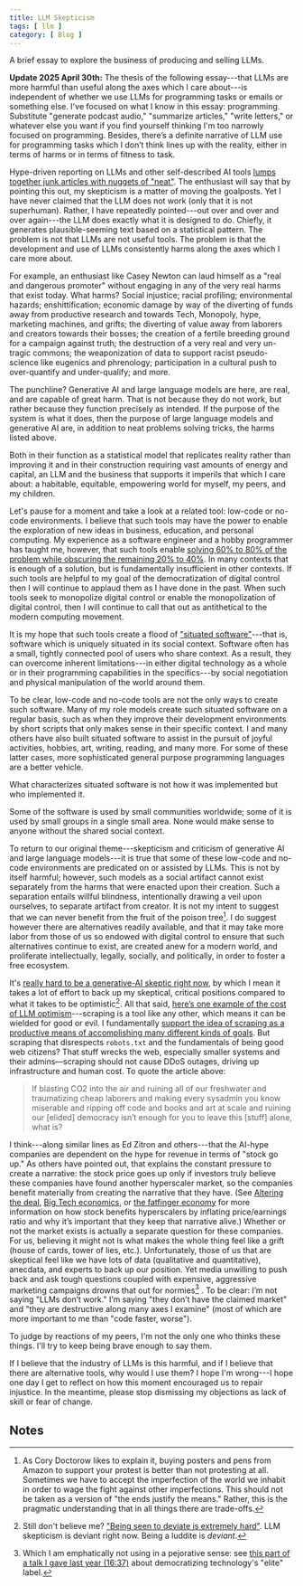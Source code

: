```yaml
---
title: LLM Skepticism
tags: [ llm ]
category: [ Blog ]
---
```


A brief essay to explore the business of producing and selling LLMs.

**Update 2025 April 30th:** The thesis of the following essay---that LLMs are
more harmful than useful along the axes which I care about---is independent of
whether we use LLMs for programming tasks or emails or something else. I've
focused on what I know in this essay: programming. Substitute "generate podcast
audio," "summarize articles," "write letters," or whatever else you want if you
find yourself thinking I'm too narrowly focused on programming. Besides, there’s
a definite narrative of LLM use for programming tasks which I don’t think lines
up with the reality, either in terms of harms or in terms of fitness to task.

Hype-driven reporting on LLMs and other self-described AI tools [lumps together
junk articles with nuggets of
"neat"](https://thetechbubble.substack.com/p/the-phony-comforts-of-useful-idiots).
The enthusiast will say that by pointing this out, my skepticism is a matter of
moving the goalposts. Yet I have never claimed that the LLM does not work (only
that it is not superhuman). Rather, I have repeatedly pointed---out over and
over and over again---the LLM does exactly what it is designed to do. Chiefly,
it generates plausible-seeming text based on a statistical pattern. The problem
is not that LLMs are not useful tools. The problem is that the development and
use of LLMs consistently harms along the axes which I care more about.

For example, an enthusiast like Casey Newton can laud himself as a "real and
dangerous promoter" without engaging in any of the very real harms that exist
today. What harms? Social injustice; racial profiling; environmental hazards;
enshittification; economic damage by way of the diverting of funds away from
productive research and towards Tech, Monopoly, hype, marketing machines, and
grifts; the diverting of value away from laborers and creators towards their
bosses; the creation of a fertile breeding ground for a campaign against truth;
the destruction of a very real and very un-tragic commons; the weaponization of
data to support racist pseudo-science like eugenics and phrenology;
participation in a cultural push to over-quantify and under-qualify; and more.

The punchline? Generative AI and large language models are here, are real, and
are capable of great harm. That is not because they do not work, but rather
because they function precisely as intended. If the purpose of the system is
what it does, then the purpose of large language models and generative AI are,
in addition to neat problems solving tricks, the harms listed above.

Both in their function as a statistical model that replicates reality rather
than improving it and in their construction requiring vast amounts of energy and
capital, an LLM and the business that supports it imperils that which I care
about: a habitable, equitable, empowering world for myself, my peers, and my
children.

Let's pause for a moment and take a look at a related tool: low-code or no-code
environments. I believe that such tools may have the power to enable the
exploration of new ideas in business, education, and personal computing. My
experience as a software engineer and a hobby programmer has taught me, however,
that such tools enable [solving 60% to 80% of the problem while obscuring the
remaining 20% to
40%](https://addyo.substack.com/p/the-70-problem-hard-truths-about). In many
contexts that is enough of a solution, but is fundamentally insufficient in
other contexts. If such tools are helpful to my goal of the democratization of
digital control then I will continue to applaud them as I have done in the past.
When such tools seek to monopolize digital control or enable the monopolization
of digital control, then I will continue to call that out as antithetical to the
modern computing movement.

It is my hope that such tools create a flood of ["situated
software"](https://gwern.net/doc/technology/2004-03-30-shirky-situatedsoftware.html)---that
is, software which is uniquely situated in its social context. Software often
has a small, tightly connected pool of users who share context. As a result,
they can overcome inherent limitations---in either digital technology as a whole
or in their programming capabilities in the specifics---by social negotiation
and physical manipulation of the world around them.

To be clear, low-code and no-code tools are not the only ways to create such
software. Many of my role models create such situated software on a regular
basis, such as when they improve their development environments by short scripts
that only makes sense in their specific context. I and many others have also
built situated software to assist in the pursuit of joyful activities, hobbies,
art, writing, reading, and many more. For some of these latter cases, more
sophisticated general purpose programming languages are a better vehicle.

What characterizes situated software is not how it was implemented but who
implemented it.

Some of the software is used by small communities worldwide; some of it is used
by small groups in a single small area. None would make sense to anyone without
the shared social context.

To return to our original theme---skepticism and criticism of generative AI and
large language models---it is true that some of these low-code and no-code
environments are predicated on or assisted by LLMs. This is not by itself
harmful; however, such models as a social artifact cannot exist separately from
the harms that were enacted upon their creation. Such a separation entails
willful blindness, intentionally drawing a veil upon ourselves, to separate
artifact from creator. It is not my intent to suggest that we can never benefit
from the fruit of the poison tree[^1]. I do suggest however there are
alternatives readily available, and that it may take more labor from those of us
so endowed with digital control to ensure that such alternatives continue to
exist, are created anew for a modern world, and proliferate intellectually,
legally, socially, and politically, in order to foster a free ecosystem.

It's [really hard to be a generative-AI skeptic right
now](https://www.wheresyoured.at/optimistic-cowardice/), by which I mean it
takes a lot of effort to back up my skeptical, critical positions compared to
what it takes to be optimistic[^3]. All that said, [here’s one example of the cost
of LLM
optimism](https://drewdevault.com/2025/03/17/2025-03-17-Stop-externalizing-your-costs-on-me.html)---scraping
is a tool like any other, which means it can be wielded for good or evil. I
fundamentally [support the idea of scraping as a productive means of
accomplishing many different kinds of
goals](https://pluralistic.net/2023/09/17/how-to-think-about-scraping/). But
scraping that disrespects `robots.txt` and the fundamentals of being good web
citizens? That stuff wrecks the web, especially smaller systems and their
admins—scraping should not cause DDoS outages, driving up infrastructure and
human cost. To quote the article above:

> If blasting CO2 into the air and ruining all of our freshwater and
> traumatizing cheap laborers and making every sysadmin you know miserable and
> ripping off code and books and art at scale and ruining our [elided] democracy
> isn’t enough for you to leave this [stuff] alone, what is?

I think---along similar lines as Ed Zitron and others---that the AI-hype
companies are dependent on the hype for revenue in terms of "stock go up." As
others have pointed out, that explains the constant pressure to create a
narrative: the stock price goes up only if investors truly believe these
companies have found another hyperscaler market, so the companies benefit
materially from creating the narrative that they have. (See [Altering the
deal](https://pluralistic.net/2025/03/15/altering-the-deal/), [Big Tech
economics](https://pluralistic.net/2025/03/06/privacy-last/), or [the fatfinger
economy](https://pluralistic.net/2025/05/02/kpis-off/) for more information on
how stock benefits hyperscalers by inflating price/earnings ratio and why it’s
important that they keep that narrative alive.) Whether or not the market exists
is actually a separate question for these companies. For us, believing it might
not is what makes the whole thing feel like a grift (house of cards, tower of
lies, etc.). Unfortunately, those of us that are skeptical feel like we have
lots of data (qualitative and quantitative), anecdata, and experts to back up
our position. Yet media unwilling to push back and ask tough questions coupled
with expensive, aggressive marketing campaigns drowns that out for normies[^2] .
To be clear: I’m not saying "LLMs don’t work." I’m saying "they don’t have the
claimed market" and "they are destructive along many axes I examine" (most of
which are more important to me than "code faster, worse").

To judge by reactions of my peers, I'm not the only one who thinks these things.
I'll try to keep being brave enough to say them.

If I believe that the industry of LLMs is this harmful, and if I believe that
there are alternative tools, why would I use them? I hope I'm wrong---I hope one
day I get to reflect on how this moment encouraged us to repair injustice. In
the meantime, please stop dismissing my objections as lack of skill or fear of
change.

## Notes

[^1]: As Cory Doctorow likes to explain it, buying posters and pens from Amazon
    to support your protest is better than not protesting at all. Sometimes we
    have to accept the imperfection of the world we inhabit in order to wage the
    fight against other imperfections. This should not be taken as a version of
    "the ends justify the means." Rather, this is the pragmatic understanding
    that in all things there are trade-offs.

[^2]: Which I am emphatically not using in a pejorative sense: see [this part of
    a talk I gave last year
    (16:37)](https://youtu.be/O33NK52ZmUk?si=SNgbdd8CCKK29LRH&t=997) about
    democratizing technology's "elite" label.

[^3]: Still don't believe me? ["Being seen to deviate is extremely
    hard"](https://ludic.mataroa.blog/blog/get-weird-and-disappear/). LLM
    skepticism is deviant right now. Being a luddite is _deviant_.
